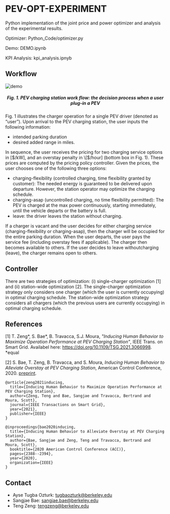 # PEV-OPT-EXPERIMENT 
Python implementation of the joint price and power optimizer and analysis of the experimental results. 

Optimizer: Python_Code/optimizer.py

Demo: DEMO.ipynb

KPI Analysis: kpi_analysis.ipnyb



## Workflow

![demo](demo/decision_flow.png#style=centerme) 
<center><h5><em>Fig. 1. PEV charging station work flow: the decision process when a user plug-in a PEV</em></h5></center>

Fig. 1 illustrates the charger operation for a single PEV driver (denoted as “user”). Upon arrival to the PEV charging station, the user inputs the following information: 
- intended parking duration
- desired added range in miles.

In sequence, the user receives the pricing for two charging service options in \[$/kW], and an overstay penalty in \[$/hour] (bottom box in Fig. 1). These prices are computed by the pricing policy controller. Given the prices, the user chooses one of the following three options:
- charging-flexibility (controlled charging, time flexibility granted by customer): The needed energy is guaranteed to be delivered upon departure. However, the station operator may optimize the charging schedule.
- charging-asap (uncontrolled charging, no time flexibility permitted): The PEV is charged at the max power continuously, starting immediately, until the vehicle departs or the battery is full.
- leave: the driver leaves the station without charging. 

If a charger is vacant and the user decides for either charging  service (charging-flexibility or charging-asap), then  the charger will be occupied for the entire parking duration. When the user departs, the user pays the service fee (including overstay fees if applicable). The charger then becomes available to others. If the user decides to leave withoutcharging (leave), the charger remains open to others.

## Controller 
There are two strategies of optimization: (i) single-charger optimization \[1] and (ii) station-wide optimization \[2]. The single-charger optimization strategy only considers one charger (which the user is currently occupying) in optimal charging schedule. The station-wide optimization strategy considers all chargers (which the previous users are currently occupying) in optimal charging schedule. 



## References
\[1] T. Zeng\*, S. Bae\*, B. Travacca, S.J. Moura, _"Inducing Human Behavior to Maximize Operation Performance at PEV Charging Station"_, IEEE Trans. on Smart Grid. Availabel here: https://doi.org/10.1109/TSG.2021.3066998. \*equal

\[2] S. Bae, T. Zeng, B.  Travacca, and S. Moura, _Inducing Human Behavior to Alleviate Overstay at PEV Charging Station_, American Control Conference, 2020. [preprint](https://arxiv.org/pdf/1912.02341.pdf).
```
@article{zeng2021inducing,
  title={Inducing Human Behavior to Maximize Operation Performance at PEV Charging Station},
  author={Zeng, Teng and Bae, Sangjae and Travacca, Bertrand and Moura, Scott},
  journal={IEEE Transactions on Smart Grid},
  year={2021},
  publisher={IEEE}
}

@inproceedings{bae2020inducing,
  title={Inducing Human Behavior to Alleviate Overstay at PEV Charging Station},
  author={Bae, Sangjae and Zeng, Teng and Travacca, Bertrand and Moura, Scott},
  booktitle={2020 American Control Conference (ACC)},
  pages={2388--2394},
  year={2020},
  organization={IEEE}
}
```

## Contact
* Ayse Tugba Ozturk: tugbaozturk@berkeley.edu
* Sangjae Bae: sangjae.bae@berkeley.edu
* Teng Zeng: tengzeng@berkeley.edu
